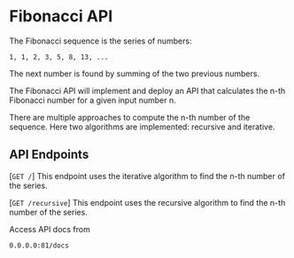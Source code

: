 
Fibonacci API
========

The Fibonacci sequence is the series of numbers:

    1, 1, 2, 3, 5, 8, 13, ...

The next number is found by summing of the two previous numbers.

The Fibonacci API will implement and deploy an API that calculates the n-th Fibonacci number
for a given input number n.

There are multiple approaches to compute the n-th number of the sequence.
Here two algorithms are implemented: recursive and iterative.

API Endpoints
-------------
[`GET /`] This endpoint uses the iterative algorithm to find the n-th number of the series.

[`GET /recursive`] This endpoint uses the recursive algorithm to find the n-th number of the series.


Access API docs from

    0.0.0.0:81/docs
